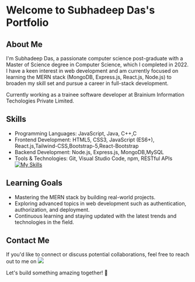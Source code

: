 # Welcome to Subhadeep Das's Portfolio
## About Me

I'm Subhadeep Das, a passionate computer science post-graduate with a Master of Science degree in Computer Science, which I completed in 2022. I have a keen interest in web development and am currently focused on learning the MERN stack (MongoDB, Express.js, React.js, Node.js) to broaden my skill set and pursue a career in full-stack development.

Currently working as a trainee software developer at Brainium Information Techologies Private Limited.

## Skills

- Programming Languages: JavaScript, Java, C++,C
- Frontend Development: HTML5, CSS3, JavaScript (ES6+), React.js,Tailwind-CSS,Bootstrap-5,React-Bootstrap
- Backend Development: Node.js, Express.js, MongoDB,MySQL
- Tools & Technologies: Git, Visual Studio Code, npm, RESTful APIs
[![My Skills](https://skillicons.dev/icons?i=html,css,bootstrap,tailwind,js,ts,nodejs,react,redux,jest,express,mongodb,firebase,git,github,figma&theme='light',perline=5)](https://skillicons.dev)

## Learning Goals

- Mastering the MERN stack by building real-world projects.
- Exploring advanced topics in web development such as authentication, authorization, and deployment.
- Continuous learning and staying updated with the latest trends and technologies in the field.

## Contact Me

If you'd like to connect or discuss potential collaborations, feel free to reach out to me on [<img src="https://img.shields.io/badge/-LinkedIn-blue?style=flat-square&logo=Linkedin&logoColor=white&link=https://www.linkedin.com/in/your-profile" />](https://www.linkedin.com/in/subhadeep-das-238a09300)

Let's build something amazing together! 🚀
